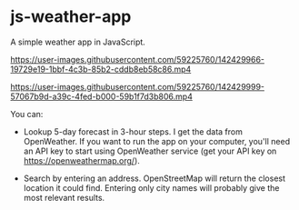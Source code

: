 # js-weather-app

A simple weather app in JavaScript.

https://user-images.githubusercontent.com/59225760/142429966-19729e19-1bbf-4c3b-85b2-cddb8eb58c86.mp4

https://user-images.githubusercontent.com/59225760/142429999-57067b9d-a39c-4fed-b000-59b1f7d3b806.mp4

You can:

- Lookup 5-day forecast in 3-hour steps. I get the data from OpenWeather. If you want to run the app on your computer, you'll need an API key to start using OpenWeather service (get your API key on https://openweathermap.org/).

- Search by entering an address. OpenStreetMap will return the closest location it could find. Entering only city names will probably give the most relevant results.
